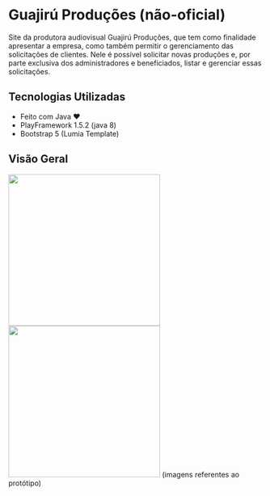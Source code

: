 # Guajirú Produções (não-oficial)

<div>
Site da produtora audiovisual Guajirú Produções, que tem como finalidade apresentar a empresa, como também permitir o gerenciamento das solicitações de
clientes. Nele é possível solicitar novas produções e, por parte exclusiva dos administradores e beneficiados, listar e gerenciar essas solicitações.
</div>

## Tecnologias Utilizadas
- Feito com Java ❤️
- PlayFramework 1.5.2 (java 8)
- Bootstrap 5 (Lumia Template)

## Visão Geral
<img src="https://user-images.githubusercontent.com/60955300/206322162-61a96fa3-239a-4d9b-88e0-e3974bf1984d.png" height="300"/>
<img src="https://user-images.githubusercontent.com/60955300/206322505-e8fe0980-9511-4015-898e-74cd6c9c92fe.png" height="300"/>
(imagens referentes ao protótipo)
